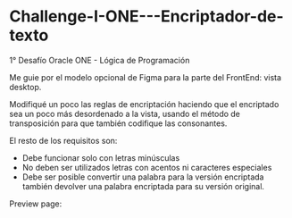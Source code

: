 # Challenge-I-ONE---Encriptador-de-texto

1° Desafío Oracle ONE - Lógica de Programación

Me guie por el modelo opcional de Figma para la parte del FrontEnd: vista desktop.

Modifiqué un poco las reglas de encriptación haciendo que el encriptado sea un poco más desordenado a la vista, 
usando el método de transposición para que también codifique las consonantes.

El resto de los requisitos son:
- Debe funcionar solo con letras minúsculas
- No deben ser utilizados letras con acentos ni caracteres especiales
- Debe ser posible convertir una palabra para la versión encriptada también devolver una palabra encriptada para su versión original.

Preview page: 
